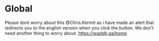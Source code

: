 # Global
Please dont worry about this @Chris.Kermit as i have made an alert that redirects you to the english version when you click the button.
We don't need another thing to worry about. https://waddlr.ga/home

